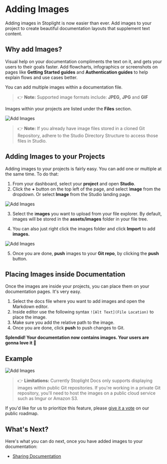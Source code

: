 # Adding Images

Adding images in Stoplight is now easier than ever. Add images to your project to create beautiful documentation layouts that supplement text content.

## Why add Images?

Visual help on your documentation compliments the text on it, and gets your users to their goals faster. Add flowcharts, infographics or screenshots on pages like **Getting Started guides** and **Authentication guides** to help explain flows and use cases better. 

You can add multiple images within a documentation file. 

<!-- theme: info -->
> 👉 **Note:** Supported  image formats include: **JPEG,** **JPG** and **GIF**

Images within your projects are listed under the **Files** section. 

![Add Images](../assets/images/add_images_1.png)

<!-- theme: info -->
> 👉 **Note:** If you already have image files stored in a cloned Git Repository, adhere to the Studio Directory Structure to access those files in Studio. 

## **Adding Images to your Projects**

Adding images to your projects is fairly easy. You can add one or multiple at the same time. To do that: 

1. From your dashboard, select your **project** and open **Studio**. 
2.  Click the **+** button on the top left of the page, and select I**mage** from the dropdown. Or select **Image** from the Studio landing page. 

![Add Images](../assets/images/add_images_2.png)

3. Select the i**mages** you want to upload from your file explorer. By default, images will be stored in the **assets/images** folder in your file tree.

4. You can also just right click the images folder and click **Import** to add **images.** 

![Add Images](../assets/images/add_images_3.png)

5. Once you are done, **push** images to your **Git repo**, by clicking the **push** button. 

## Placing Images inside Documentation

Once the images are inside your projects, you can place them on your documentation pages. It's very easy. 

1. Select the docs file where you want to add images and open the Markdown editor. 
2. Inside editor use the following syntax  `![Alt Text](File Location)` to place the image. 
3. Make sure you add the relative path to the image.
4. Once you are done, click **push** to push changes to Git. 

**Splendid! Your documentation now contains images. Your users are gonna love it 👏**

## Example

![Add Images](../assets/images/add_images_4.png)

<!-- theme: warning -->
> 👉 **Limitations:** Currently Stoplight Docs only supports displaying images within public Git repositories. If you're working in a private Git repository, you'll need to host the images on a public cloud service such as Imgur or Amazon S3. 

If you'd like for us to prioritize this feature, please [give it a vote](https://roadmap.stoplight.io/c/100-display-images-from-private-git-repositories) on our public roadmap.

## What's Next?

Here's what you can do next, once you have added images to your documentation: 

- [Sharing Documentation](../1.-quickstarts/share-documentation-quickstart.md)